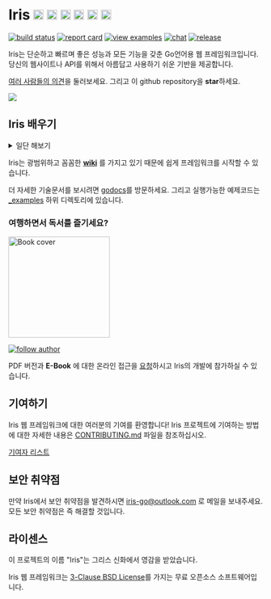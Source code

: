 # Iris <a href="README.md"> <img width="20px" src="https://iris-go.com/images/flag-unitedkingdom.svg?v=10" /></a> <a href="README_ZH.md"><img width="20px" src="https://iris-go.com/images/flag-china.svg?v=10" /></a> <a href="README_GR.md"><img width="20px" src="https://iris-go.com/images/flag-greece.svg?v=10" /></a> <a href="README_ES.md"><img width="20px" src="https://iris-go.com/images/flag-spain.png" /></a> <a href="README_FA.md"><img width="20px" src="https://iris-go.com/images/flag-iran.svg" /></a> <a href="README_RU.md"><img width="20px" src="https://iris-go.com/images/flag-russia.svg" /></a>

[![build status](https://img.shields.io/travis/kataras/iris/master.svg?style=for-the-badge&logo=travis)](https://travis-ci.org/kataras/iris) [![report card](https://img.shields.io/badge/report%20card-a%2B-ff3333.svg?style=for-the-badge)](https://goreportcard.com/report/github.com/kataras/iris)<!--[![godocs](https://img.shields.io/badge/go-%20docs-488AC7.svg?style=for-the-badge)](https://godoc.org/github.com/kataras/iris)--> [![view examples](https://img.shields.io/badge/learn%20by-examples-0077b3.svg?style=for-the-badge)](https://github.com/kataras/iris/tree/master/_examples) [![chat](https://img.shields.io/gitter/room/iris_go/community.svg?color=blue&logo=gitter&style=for-the-badge)](https://gitter.im/iris_go/community) [![release](https://img.shields.io/badge/release%20-v11.2-0077b3.svg?style=for-the-badge)](https://github.com/kataras/iris/releases)

Iris는 단순하고 빠르며 좋은 성능과 모든 기능을 갖춘 Go언어용 웹 프레임워크입니다. 당신의 웹사이트나 API를 위해서 아름답고 사용하기 쉬운 기반을 제공합니다.

[여러 사람들의 의견](https://iris-go.com/testimonials/)을 둘러보세요. 그리고 이 github repository을 **star**하세요.

[![](https://media.giphy.com/media/j5WLmtvwn98VPrm7li/giphy.gif)](https://iris-go.com/testimonials/)

## Iris 배우기

<details>
<summary>일단 해보기</summary>

```sh
# 다음 코드를 example.go 화일에 입력하세요.
$ cat example.go
```

```go
package main

import "github.com/kataras/iris/v12"

func main() {
    app := iris.Default()
    app.Get("/ping", func(ctx iris.Context) {
        ctx.JSON(iris.Map{
            "message": "pong",
        })
    })

    app.Listen(":8080")
}
```

```sh
# example.go 를 실행하고,
# 웹브라우저에서 http://localhost:8080/ping 를 열어보세요.
$ go run example.go
```

> 라우팅은 Go로 작성한 가장 강력하고 빠른 trie기반의 소프트웨어인 [muxie](https://github.com/kataras/muxie)로 처리합니다.

</details>

Iris는 광범위하고 꼼꼼한 **[wiki](https://github.com/kataras/iris/wiki)** 를 가지고 있기 때문에 쉽게 프레임워크를 시작할 수 있습니다.

더 자세한 기술문서를 보시려면 [godocs](https://godoc.org/github.com/kataras/iris)를 방문하세요. 그리고 실행가능한 예제코드는 [\_examples](_examples/) 하위 디렉토리에 있습니다.

### 여행하면서 독서를 즐기세요?

<a href="https://bit.ly/iris-req-book"> <img alt="Book cover" src="https://iris-go.com/images/iris-book-cover-sm.jpg" width="200" /> </a>

[![follow author](https://img.shields.io/twitter/follow/makismaropoulos.svg?style=for-the-badge)](https://twitter.com/intent/follow?screen_name=makismaropoulos)

PDF 버전과 **E-Book** 에 대한 온라인 접근을 [요청](https://bit.ly/iris-req-book)하시고 Iris의 개발에 참가하실 수 있습니다.

## 기여하기

Iris 웹 프레임워크에 대한 여러분의 기여를 환영합니다! Iris 프로젝트에 기여하는 방법에 대한 자세한 내용은 [CONTRIBUTING.md](CONTRIBUTING.md) 파일을 참조하십시오.

[기여자 리스트](https://github.com/kataras/iris/graphs/contributors)

## 보안 취약점

만약 Iris에서 보안 취약점을 발견하시면 [iris-go@outlook.com](mailto:iris-go@outlook.com) 로 메일을 보내주세요. 모든 보안 취약점은 즉 해결할 것입니다.

## 라이센스

이 프로젝트의 이름 "Iris"는 그리스 신화에서 영감을 받았습니다.

Iris 웹 프레임워크는 [3-Clause BSD License](LICENSE)를 가지는 무료 오픈소스 소프트웨어입니다.
